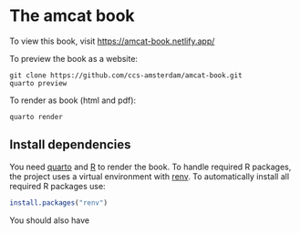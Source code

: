 # The amcat book

To view this book, visit https://amcat-book.netlify.app/

To preview the book as a website:

```
git clone https://github.com/ccs-amsterdam/amcat-book.git
quarto preview
```

To render as book (html and pdf):

```
quarto render
```

## Install dependencies

You need [quarto]() and [R]() to render the book.
To handle required R packages, the project uses a virtual environment with [renv](https://github.com/rstudio/renv/).
To automatically install all required R packages use:

```r
install.packages("renv")
```

You should also have 
